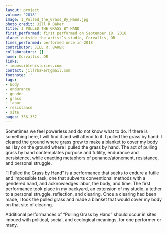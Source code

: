 ```yaml
---
layout: project
volume: '2018'
image: I_Pulled_the_Grass_By_Hand.jpg
photo_credit: Jill R Baker
title: I PULLED THE GRASS BY HAND
first_performed: first performed on September 18, 2018
place: outside the artist’s studio, Corvallis, OR
times_performed: performed once in 2018
contributor: JILL R. BAKER
collaborators: []
home: Corvallis, OR
links:
- impossiblehistories.com
contact: jillrbaker@gmail.com
footnote: ''
tags:
- body
- endurance
- gender
- grass
- labor
- resistance
- site
pages: 356-357
---
```


Sometimes we feel powerless and do not know what to do. If there is something here, I will find it and will attend to it. I pulled the grass by hand: I cleared the ground where grass grew to make a blanket to cover my body as I lay on the ground where I pulled the grass by hand. The act of pulling grass by hand contemplates purpose and futility, endurance and persistence, while enacting metaphors of penance/atonement, resistance, and personal struggle.

“I Pulled the Grass by Hand” is a performance that seeks to endure a futile and impossible task, one that subverts conventional methods with a gendered hand, and acknowledges labor, the body, and time. The first performance took place in my backyard, an extension of my studio, a tether to a personal struggle, reflection, and clearing. Once a clearing had been made, I took the pulled grass and made a blanket that would cover my body on that site of clearing.

Additional performances of “Pulling Grass by Hand” should occur in sites imbued with political, social, and ecological meanings, for one performer or many.
